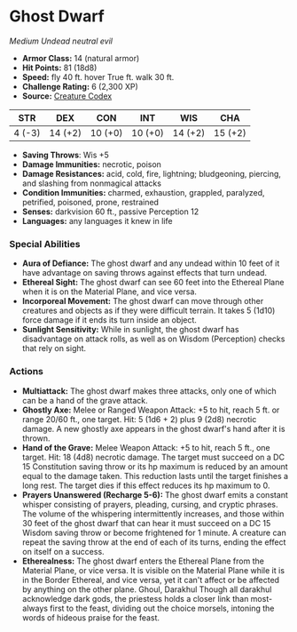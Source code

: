 # Ghost Dwarf

*Medium* *Undead* *neutral evil*

- **Armor Class:** 14 (natural armor)
- **Hit Points:** 81 (18d8)
- **Speed:** fly 40 ft. hover True ft. walk 30 ft.
- **Challenge Rating:** 6 (2,300 XP)
- **Source:** [Creature Codex](https://koboldpress.com/kpstore/product/creature-codex-for-5th-edition-dnd/)

| STR | DEX | CON | INT | WIS | CHA |
| --- | --- | --- | --- | --- | --- |
| 4 (-3) | 14 (+2) | 10 (+0) | 10 (+0) | 14 (+2) | 15 (+2) |

- **Saving Throws**: Wis +5
- **Damage Immunities:** necrotic, poison
- **Damage Resistances:** acid, cold, fire, lightning; bludgeoning, piercing, and slashing from nonmagical attacks
- **Condition Immunities:** charmed, exhaustion, grappled, paralyzed, petrified, poisoned, prone, restrained
- **Senses:** darkvision 60 ft., passive Perception 12
- **Languages:** any languages it knew in life
### Special Abilities
- **Aura of Defiance:** The ghost dwarf and any undead within 10 feet of it have advantage on saving throws against effects that turn undead.
- **Ethereal Sight:** The ghost dwarf can see 60 feet into the Ethereal Plane when it is on the Material Plane, and vice versa.
- **Incorporeal Movement:** The ghost dwarf can move through other creatures and objects as if they were difficult terrain. It takes 5 (1d10) force damage if it ends its turn inside an object.
- **Sunlight Sensitivity:** While in sunlight, the ghost dwarf has disadvantage on attack rolls, as well as on Wisdom (Perception) checks that rely on sight.
### Actions
- **Multiattack:** The ghost dwarf makes three attacks, only one of which can be a hand of the grave attack.
- **Ghostly Axe:** Melee or Ranged Weapon Attack: +5 to hit, reach 5 ft. or range 20/60 ft., one target. Hit: 5 (1d6 + 2) plus 9 (2d8) necrotic damage. A new ghostly axe appears in the ghost dwarf's hand after it is thrown.
- **Hand of the Grave:** Melee Weapon Attack: +5 to hit, reach 5 ft., one target. Hit: 18 (4d8) necrotic damage. The target must succeed on a DC 15 Constitution saving throw or its hp maximum is reduced by an amount equal to the damage taken. This reduction lasts until the target finishes a long rest. The target dies if this effect reduces its hp maximum to 0.
- **Prayers Unanswered (Recharge 5-6):** The ghost dwarf emits a constant whisper consisting of prayers, pleading, cursing, and cryptic phrases. The volume of the whispering intermittently increases, and those within 30 feet of the ghost dwarf that can hear it must succeed on a DC 15 Wisdom saving throw or become frightened for 1 minute. A creature can repeat the saving throw at the end of each of its turns, ending the effect on itself on a success.
- **Etherealness:** The ghost dwarf enters the Ethereal Plane from the Material Plane, or vice versa. It is visible on the Material Plane while it is in the Border Ethereal, and vice versa, yet it can't affect or be affected by anything on the other plane. Ghoul, Darakhul Though all darakhul acknowledge dark gods, the priestess holds a closer link than most-always first to the feast, dividing out the choice morsels, intoning the words of hideous praise for the feast.
